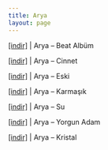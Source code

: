 ```yaml
---
title: Arya
layout: page
---
```


<a href="https://cloud.mail.ru/public/e4252b4dacc5/Arya%20-%20Beat%20Alb%C3%BCm" target="_blank">[indir]</a> | Arya &#8211; Beat Albüm

<a href="https://cloud.mail.ru/public/a992ea2189c1/Arya%20-%20Cinnet" target="_blank">[indir]</a> | Arya &#8211; Cinnet

<a href="https://cloud.mail.ru/public/e65724e1713e/Arya%20-%20Eski" target="_blank">[indir]</a> | Arya &#8211; Eski

<a href="https://cloud.mail.ru/public/1034f2569a36/Arya%20-%20Karma%C5%9F%C4%B1k" target="_blank">[indir]</a> | Arya &#8211; Karmaşık

<a href="https://cloud.mail.ru/public/ff16dbac4f4b/Arya%20-%20Su%20%28Beat%20Alb%C3%BCm%29" target="_blank">[indir]</a> | Arya &#8211; Su

<a href="https://cloud.mail.ru/public/8a4278149dd8/Arya%20-%20Yorgun%20Adam" target="_blank">[indir]</a> | Arya &#8211; Yorgun Adam

<a href="https://cloud.mail.ru/public/493ca9158873/Arya%20-%20Kristal" target="_blank">[indir]</a> | Arya &#8211; Kristal
